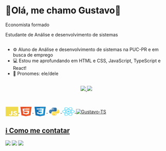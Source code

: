 <h1>🔹Olá, me chamo Gustavo🔹</h1>
<p>Economista formado</p>
<p>Estudante de Análise e desenvolvimento de sistemas</p>
  
  ##

- ⚙️ Aluno de Análise e desenvolvimento de sistemas na PUC-PR e em busca de emprego
- 💻 Estou me aprofundando em HTML e CSS, JavaScript, TypeScript e React!
- 🧔 Pronomes: ele/dele

##

<div align="center">
  <a href="https://github.com/Gustavojmmedeiros">
  <img height="180em" src="https://github-readme-stats.vercel.app/api?username=Gustavojmmedeiros&show_icons=true&theme=dark&include_all_commits=true&count_private=true"/>
  <img height="180em" src="https://github-readme-stats.vercel.app/api/top-langs/?username=Gustavojmmedeiros&layout=compact&langs_count=7&theme=dark"/>
</div>
  
##

<div style="display: inline_block"><br>
  <img align="center" alt="Gustavo-Js" height="30" width="40" src="https://raw.githubusercontent.com/devicons/devicon/master/icons/javascript/javascript-plain.svg">
  <img align="center" alt="Gustavo-HTML" height="30" width="40" src="https://raw.githubusercontent.com/devicons/devicon/master/icons/html5/html5-original.svg">
  <img align="center" alt="Gustavo-CSS" height="30" width="40" src="https://raw.githubusercontent.com/devicons/devicon/master/icons/css3/css3-original.svg">
  <img align="center" alt="Gustavo-Python" height="30" width="40" src="https://raw.githubusercontent.com/devicons/devicon/master/icons/python/python-original.svg">
  <img align="center" alt="Gustavo-React" height="30" width="40" src="https://raw.githubusercontent.com/devicons/devicon/master/icons/react/react-original.svg">
  <img align="center" alt="Gustavo-TS" height="30" width="40" src="https://cdn.jsdelivr.net/gh/devicons/devicon/icons/typescript/typescript-original.svg" />
</div>
  
##
  
  <div> 
    <h2>ℹ Como me contatar</h2>
    <a href="mailto:gustavojmmartins@outlook.com" target="_blank"><img src="https://img.shields.io/badge/Microsoft_Outlook-0078D4?style=for-the-badge&logo=microsoft-outlook&logoColor=white" target="_blank"></a> 
    <a href="mailto:gugajmm@gmail.com" target="_blank"><img src="https://img.shields.io/badge/Gmail-D14836?style=for-the-badge&logo=gmail&logoColor=white" target="_blank"></a> 
    <a href="https://www.linkedin.com/in/gustavoj-mmedeiros" target="_blank"><img src="https://img.shields.io/badge/-LinkedIn-%230077B5?style=for-the-badge&logo=linkedin&logoColor=white" target="_blank"></a> 
  </div>
